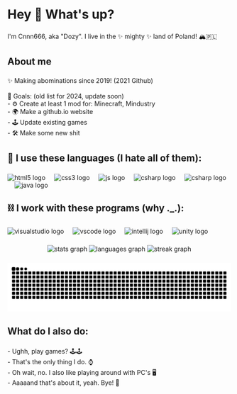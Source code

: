 <h1 align="left">Hey 👋 What's up?</h1>

###

<p align="left">I'm Cnnn666, aka "Dozy". I live in the ✨ mighty ✨ land of Poland! 🏔🇵🇱</p>

###

<h2 align="left">About me</h2>

###

<p align="left">✨ Making abominations since 2019! (2021 Github)<br><br>🎯 Goals: (old list for 2024, update soon)<br>- ⚙️ Create at least 1 mod for: Minecraft, Mindustry<br>- 🌍 Make a github.io website<br>- 🕹 Update existing games<br>- 🛠 Make some new shit</p>

###

<h2 align="left">💉 I use these languages (I hate all of them):</h2>

###

<div align="left">
  <img src="https://cdn.jsdelivr.net/gh/devicons/devicon/icons/html5/html5-original.svg" height="40" alt="html5 logo"  />
  <img width="12" />
  <img src="https://cdn.jsdelivr.net/gh/devicons/devicon/icons/css3/css3-original.svg" height="40" alt="css3 logo"  />
  <img width="12" />
  <img src="https://cdn.jsdelivr.net/gh/devicons/devicon/icons/javascript/javascript-original.svg" height="40" alt="js logo"  />
  <img width="12" />
  <img src="https://cdn.jsdelivr.net/gh/devicons/devicon/icons/php/php-original.svg" height="40" alt="csharp logo"  />
  <img width="12" />
  <img src="https://cdn.jsdelivr.net/gh/devicons/devicon/icons/csharp/csharp-original.svg" height="40" alt="csharp logo"  />
  <img width="12" />
  <img src="https://cdn.jsdelivr.net/gh/devicons/devicon/icons/java/java-original.svg" height="40" alt="java logo"  />
</div>

###

<h2 align="left">⛓ I work with these programs (why ._.):</h2>

###

<div align="left">
  <img src="https://cdn.jsdelivr.net/gh/devicons/devicon/icons/visualstudio/visualstudio-plain.svg" height="40" alt="visualstudio logo"  />
  <img width="12" />
  <img src="https://cdn.jsdelivr.net/gh/devicons/devicon/icons/vscode/vscode-original.svg" height="40" alt="vscode logo"  />
  <img width="12" />
  <img src="https://cdn.jsdelivr.net/gh/devicons/devicon/icons/intellij/intellij-original.svg" height="40" alt="intellij logo"  />
  <img width="12" />
  <img src="https://cdn.jsdelivr.net/gh/devicons/devicon/icons/unity/unity-original.svg" height="40" alt="unity logo"  />
</div>

###

<div align="center">
  <img src="https://github-readme-stats.vercel.app/api?username=Cnnn666v2&hide_title=false&hide_rank=false&show_icons=true&include_all_commits=true&count_private=true&disable_animations=false&theme=dracula&locale=en&hide_border=false&order=1" height="150" alt="stats graph"  />
  <img src="https://github-readme-stats.vercel.app/api/top-langs?username=Cnnn666v2&locale=en&hide_title=false&layout=compact&card_width=320&langs_count=5&theme=dracula&hide_border=false&order=2" height="150" alt="languages graph"  />
  <img src="https://streak-stats.demolab.com?user=Cnnn666v2&locale=en&mode=daily&theme=dracula&hide_border=false&border_radius=5&order=3" height="150" alt="streak graph"  />
</div>

###

<img src="https://raw.githubusercontent.com/Cnnn666v2/Cnnn666v2/output/snake.svg" alt="Snake animation" />

###

<h2 align="left">What do I also do:</h2>

###

<p align="left">- Ughh, play games? 🕹🕹<br>- That's the only thing I do. ⌚️<br>- Oh wait, no. I also like playing around with PC's 🖥<br>- Aaaaand that's about it, yeah. Bye! 👋</p>

###
